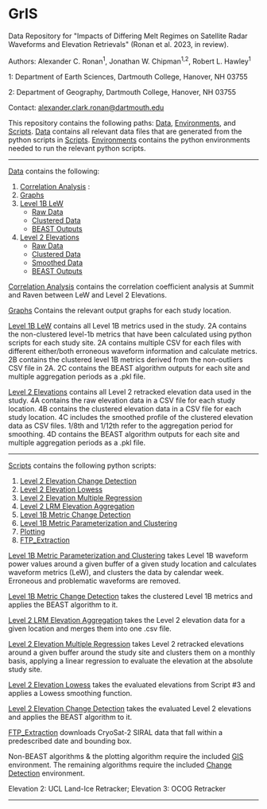 # GrIS
Data Repository for "Impacts of Differing Melt Regimes on Satellite Radar Waveforms and Elevation Retrievals" (Ronan et al. 2023, in review).

Authors:
Alexander C. Ronan<sup>1</sup>, Jonathan W. Chipman<sup>1,2</sup>, Robert L. Hawley<sup>1</sup>

1: Department of Earth Sciences, Dartmouth College, Hanover, NH 03755

2: Department of Geography, Dartmouth College, Hanover, NH 03755

Contact: alexander.clark.ronan@dartmouth.edu


This repository contains the following paths: [Data](/Data/), [Environments](/Environments/), and [Scripts](/Scripts/).
[Data](/Data/) contains all relevant data files that are generated from the python scripts in [Scripts](/Scripts/). [Environments](/Environments/) contains the python environments needed to run the relevant python scripts. 

--------------------------------------------------------------------------------------------------
[Data](/Data/) contains the following:
  1. [Correlation Analysis](/Data/Correlation_Analysis/) : 
  2. [Graphs](/Data/Graphs/)
  3. [Level 1B LeW](/Data/Level_1B_LeW/)
     * [Raw Data](/Data/Level_1B_LeW/Level_1B_Raw_Data/)
     * [Clustered Data](/Data/Level_1B_LeW/Level_1B_Clustered_Data/)
     * [BEAST Outputs](/Data/Level_1B_LeW/Level_1B_BEAST_Outputs/)
  4. [Level 2 Elevations](/Data/Level_2_Elevations/)
     * [Raw Data](/Data/Level_2_Elevations/Level_2_Elevation_Raw_Data/)
     * [Clustered Data](/Data/Level_2_Elevations/Level_2_Elevation_Clustered_Data/)
     * [Smoothed Data](/Data/Level_2_Elevations/Level_2_Elevation_Lowess/)
     * [BEAST Outputs](/Data/Level_2_Elevations/Level_2_Elevation_BEAST_Outputs/)



[Correlation Analysis](/Data/Correlation_Analysis/) contains the correlation coefficient analysis at Summit and Raven between LeW and Level 2 Elevations.

[Graphs](/Data/Graphs/) Contains the relevant output graphs for each study location.

[Level 1B LeW](/Data/Level_1B_LeW/) contains all Level 1B metrics used in the study. 2A contains the non-clustered level-1b metrics that have been calculated using python scripts for each study site. 2A contains multiple CSV for each files with different either/both erroneous waveform information and calculate metrics. 2B contains the clustered level 1B metrics derived from the non-outliers CSV file in 2A. 2C contains the BEAST algorithm outputs for each site and multiple aggregation periods as a .pkl file.

[Level 2 Elevations](/Data/Level_2_Elevations/) contains all Level 2 retracked elevation data used in the study. 4A contains the raw elevation data in a CSV file for each study location. 4B contains the clustered elevation data in a CSV file for each study location. 4C includes the smoothed profile of the clustered elevation data as CSV files. 1/8th and 1/12th refer to the aggregation period for smoothing. 4D contains the BEAST algorithm outputs for each site and multiple aggregation periods as a .pkl file. 


--------------------------------------------------------------------------------------------------

[Scripts](/Scripts/) contains the following python scripts:
  1. [Level 2 Elevation Change Detection](/Scripts/elevation_change_detection.py)
  2. [Level 2 Elevation Lowess](/Scripts/elevation_lowess.py)
  3. [Level 2 Elevation Multiple Regression](/Scripts/elevation_multiple_regression.py)
  4. [Level 2 LRM Elevation Aggregation](/Scripts/level_2_lrm_elevation_aggregation.py)
  5. [Level 1B Metric Change Detection](/Scripts/metric_change_detection.py)
  6. [Level 1B Metric Parameterization and Clustering](/Scripts/parameterization_and_clustering_metrics.py)
  7. [Plotting](/Scripts/lew_elevation_plotting.py)
  8. [FTP_Extraction](/Scripts/ftp_server_extraction.py)


[Level 1B Metric Parameterization and Clustering](/Scripts/parameterization_and_clustering_metrics.py) takes Level 1B waveform power values around a given buffer of a given study location and calculates waveform metrics (LeW), and clusters the data by calendar week. Erroneous and problematic waveforms are removed. 

[Level 1B Metric Change Detection](/Scripts/metric_change_detection.py) takes the clustered Level 1B metrics and applies the BEAST algorithm to it.

[Level 2 LRM Elevation Aggregation](/Scripts/level_2_lrm_elevation_aggregation.py) takes the Level 2 elevation data for a given location and merges them into one .csv file.

[Level 2 Elevation Multiple Regression](/Scripts/elevation_multiple_regression.py) takes Level 2 retracked elevations around a given buffer around the study site and clusters them on a monthly basis, applying a linear regression to evaluate the elevation at the absolute study site.

[Level 2 Elevation Lowess](/Scripts/elevation_lowess.py)  takes the evaluated elevations from Script #3 and applies a Lowess smoothing function.

[Level 2 Elevation Change Detection](/Scripts/elevation_change_detection.py) takes the evaluated Level 2 elevations and applies the BEAST algorithm to it.

[FTP_Extraction](/Scripts/ftp_server_extraction.py) downloads CryoSat-2 SIRAL data that fall within a predescribed date and bounding box.

Non-BEAST algorithms & the plotting algorithm require the included [GIS](/Environments/GIS_environment.yaml) environment. The remaining algorithms require the included [Change Detection](change_detection_environment.yaml) environment.

Elevation 2: UCL Land-Ice Retracker; Elevation 3: OCOG Retracker

--------------------------------------------------------------------------------------------------







